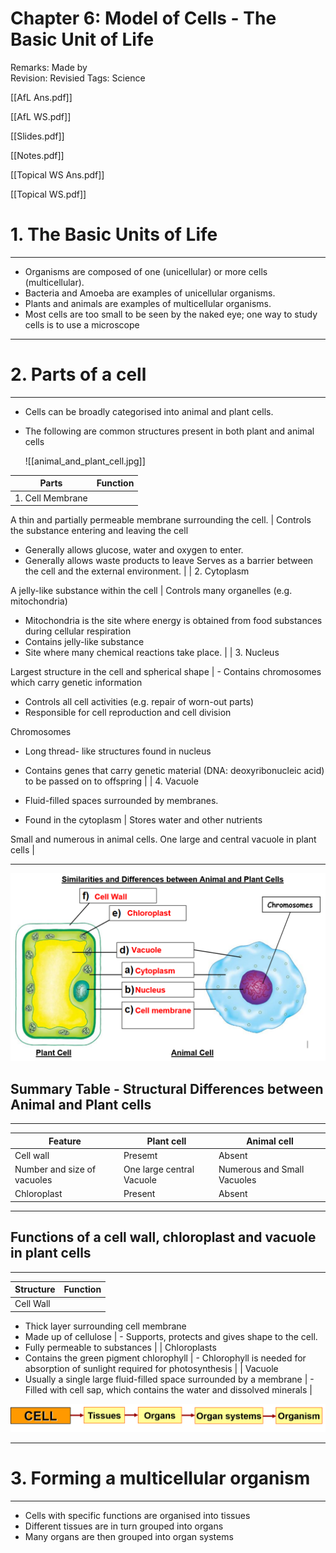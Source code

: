 # Chapter 6: Model of Cells - The Basic  Unit of Life

Remarks: Made by  
Revision: Revisied
Tags: Science

[[AfL Ans.pdf]]

[[AfL WS.pdf]]

[[Slides.pdf]]

[[Notes.pdf]]

[[Topical WS Ans.pdf]]

[[Topical WS.pdf]]

# 1. The Basic Units of Life

---

- Organisms are composed of one (unicellular) or more cells (multicellular).
- Bacteria and Amoeba are examples of unicellular organisms.
- Plants and animals are examples of multicellular organisms.
- Most cells are too small to be seen by the naked eye; one way to study cells is to use a microscope

---

# 2. Parts of a cell

---

- Cells can be broadly categorised into animal and plant cells.
- The following are common structures present in both plant and animal cells
    
    ![[animal_and_plant_cell.jpg]]
    

| Parts | Function |
| --- | --- |
| 1. Cell Membrane

A thin and partially permeable membrane surrounding the cell. | Controls the substance entering and leaving the cell
- Generally allows glucose, water and oxygen to enter.
- Generally allows waste products to leave
Serves as a barrier between the cell and the external environment. |
| 2. Cytoplasm

A jelly-like substance within the cell | Controls many organelles (e.g. mitochondria)
- Mitochondria is the site where energy is obtained from food substances during cellular respiration
- Contains jelly-like substance
- Site where many chemical reactions take place. |
| 3. Nucleus

Largest structure in the cell and spherical shape | - Contains chromosomes which carry genetic information
- Controls all cell activities (e.g. repair of worn-out parts)
- Responsible for cell reproduction and cell division

Chromosomes
- Long thread- like structures found in nucleus
- Contains genes that carry genetic material (DNA: deoxyribonucleic acid) to be passed on to offspring |
| 4. Vacuole

- Fluid-filled spaces surrounded by membranes.
- Found in the cytoplasm | Stores water and other nutrients

Small and numerous in animal cells.
One large and central vacuole in plant cells |

---

![Similarities_and_differences.PNG](Chapter%206%20Model%20of%20Cells%20-%20The%20Basic%20Unit%20of%20Life/Similarities_and_differences.png)

## Summary Table - Structural Differences between Animal and Plant cells

---

| Feature | Plant cell | Animal cell |
| --- | --- | --- |
| Cell wall | Presemt | Absent |
| Number and size of vacuoles | One large central Vacuole | Numerous and Small Vacuoles |
| Chloroplast | Present | Absent |

---

## Functions of a cell wall, chloroplast and vacuole in plant cells

---

| Structure | Function |
| --- | --- |
| Cell Wall
- Thick layer surrounding cell membrane
- Made up of cellulose | - Supports, protects and gives shape to the cell. 
- Fully permeable to substances |
| Chloroplasts
- Contains the green pigment chlorophyll  | - Chlorophyll is needed for absorption of sunlight required for photosynthesis |
| Vacuole
- Usually a single large fluid-filled space surrounded by a membrane | - Filled with cell sap, which contains the water and dissolved minerals |

![Untitled](Chapter%206%20Model%20of%20Cells%20-%20The%20Basic%20Unit%20of%20Life/Untitled.png)

---

# 3. Forming a multicellular organism

---

- Cells with specific functions are organised into tissues
- Different tissues are in turn grouped into organs
- Many organs are then grouped into organ systems